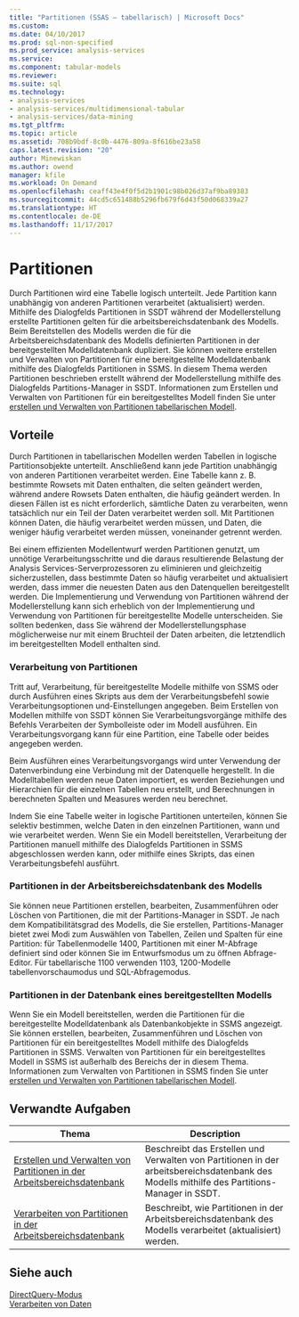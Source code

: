 ```yaml
---
title: "Partitionen (SSAS – tabellarisch) | Microsoft Docs"
ms.custom: 
ms.date: 04/10/2017
ms.prod: sql-non-specified
ms.prod_service: analysis-services
ms.service: 
ms.component: tabular-models
ms.reviewer: 
ms.suite: sql
ms.technology:
- analysis-services
- analysis-services/multidimensional-tabular
- analysis-services/data-mining
ms.tgt_pltfrm: 
ms.topic: article
ms.assetid: 708b9bdf-8c0b-4476-809a-8f616be23a58
caps.latest.revision: "20"
author: Minewiskan
ms.author: owend
manager: kfile
ms.workload: On Demand
ms.openlocfilehash: ceaff43e4f0f5d2b1901c98b026d37af9ba89383
ms.sourcegitcommit: 44cd5c651488b5296fb679f6d43f50d068339a27
ms.translationtype: HT
ms.contentlocale: de-DE
ms.lasthandoff: 11/17/2017
---
```

# <a name="partitions"></a>Partitionen
  Durch Partitionen wird eine Tabelle logisch unterteilt. Jede Partition kann unabhängig von anderen Partitionen verarbeitet (aktualisiert) werden. Mithilfe des Dialogfelds Partitionen in SSDT während der Modellerstellung erstellte Partitionen gelten für die arbeitsbereichsdatenbank des Modells. Beim Bereitstellen des Modells werden die für die Arbeitsbereichsdatenbank des Modells definierten Partitionen in der bereitgestellten Modelldatenbank dupliziert. Sie können weitere erstellen und Verwalten von Partitionen für eine bereitgestellte Modelldatenbank mithilfe des Dialogfelds Partitionen in SSMS.  In diesem Thema werden Partitionen beschrieben erstellt während der Modellerstellung mithilfe des Dialogfelds Partitions-Manager in SSDT. Informationen zum Erstellen und Verwalten von Partitionen für ein bereitgestelltes Modell finden Sie unter [erstellen und Verwalten von Partitionen tabellarischen Modell](../../analysis-services/tabular-models/create-and-manage-tabular-model-partitions-ssas-tabular.md).  
  
##  <a name="bkmk_benefits"></a> Vorteile  
 Durch Partitionen in tabellarischen Modellen werden Tabellen in logische Partitionsobjekte unterteilt. Anschließend kann jede Partition unabhängig von anderen Partitionen verarbeitet werden. Eine Tabelle kann z. B. bestimmte Rowsets mit Daten enthalten, die selten geändert werden, während andere Rowsets Daten enthalten, die häufig geändert werden. In diesen Fällen ist es nicht erforderlich, sämtliche Daten zu verarbeiten, wenn tatsächlich nur ein Teil der Daten verarbeitet werden soll. Mit Partitionen können Daten, die häufig verarbeitet werden müssen, und Daten, die weniger häufig verarbeitet werden müssen, voneinander getrennt werden.  
  
 Bei einem effizienten Modellentwurf werden Partitionen genutzt, um unnötige Verarbeitungsschritte und die daraus resultierende Belastung der Analysis Services-Serverprozessoren zu eliminieren und gleichzeitig sicherzustellen, dass bestimmte Daten so häufig verarbeitet und aktualisiert werden, dass immer die neuesten Daten aus den Datenquellen bereitgestellt werden. Die Implementierung und Verwendung von Partitionen während der Modellerstellung kann sich erheblich von der Implementierung und Verwendung von Partitionen für bereitgestellte Modelle unterscheiden. Sie sollten bedenken, dass Sie während der Modellerstellungsphase möglicherweise nur mit einem Bruchteil der Daten arbeiten, die letztendlich im bereitgestellten Modell enthalten sind.  
  
### <a name="processing-partitions"></a>Verarbeitung von Partitionen  
 Tritt auf, Verarbeitung, für bereitgestellte Modelle mithilfe von SSMS oder durch Ausführen eines Skripts aus dem der Verarbeitungsbefehl sowie Verarbeitungsoptionen und-Einstellungen angegeben. Beim Erstellen von Modellen mithilfe von SSDT können Sie Verarbeitungsvorgänge mithilfe des Befehls Verarbeiten der Symbolleiste oder im Modell ausführen. Ein Verarbeitungsvorgang kann für eine Partition, eine Tabelle oder beides angegeben werden.  
  
 Beim Ausführen eines Verarbeitungsvorgangs wird unter Verwendung der Datenverbindung eine Verbindung mit der Datenquelle hergestellt. In die Modelltabellen werden neue Daten importiert, es werden Beziehungen und Hierarchien für die einzelnen Tabellen neu erstellt, und Berechnungen in berechneten Spalten und Measures werden neu berechnet.  
  
 Indem Sie eine Tabelle weiter in logische Partitionen unterteilen, können Sie selektiv bestimmen, welche Daten in den einzelnen Partitionen, wann und wie verarbeitet werden. Wenn Sie ein Modell bereitstellen, Verarbeitung der Partitionen manuell mithilfe des Dialogfelds Partitionen in SSMS abgeschlossen werden kann, oder mithilfe eines Skripts, das einen Verarbeitungsbefehl ausführt.  
  
### <a name="partitions-in-the-model-workspace-database"></a>Partitionen in der Arbeitsbereichsdatenbank des Modells  
 Sie können neue Partitionen erstellen, bearbeiten, Zusammenführen oder Löschen von Partitionen, die mit der Partitions-Manager in SSDT. Je nach dem Kompatibilitätsgrad des Modells, die Sie erstellen, Partitions-Manager bietet zwei Modi zum Auswählen von Tabellen, Zeilen und Spalten für eine Partition: für Tabellenmodelle 1400, Partitionen mit einer M-Abfrage definiert sind oder können Sie im Entwurfsmodus um zu öffnen Abfrage-Editor. Für tabellarische 1100 verwenden 1103, 1200-Modelle tabellenvorschaumodus und SQL-Abfragemodus. 
  
### <a name="partitions-in-a-deployed-model-database"></a>Partitionen in der Datenbank eines bereitgestellten Modells  
 Wenn Sie ein Modell bereitstellen, werden die Partitionen für die bereitgestellte Modelldatenbank als Datenbankobjekte in SSMS angezeigt. Sie können erstellen, bearbeiten, Zusammenführen und Löschen von Partitionen für ein bereitgestelltes Modell mithilfe des Dialogfelds Partitionen in SSMS. Verwalten von Partitionen für ein bereitgestelltes Modell in SSMS ist außerhalb des Bereichs der in diesem Thema. Informationen zum Verwalten von Partitionen in SSMS finden Sie unter [erstellen und Verwalten von Partitionen tabellarischen Modell](../../analysis-services/tabular-models/create-and-manage-tabular-model-partitions-ssas-tabular.md).  
  
##  <a name="bkmk_related_tasks"></a> Verwandte Aufgaben  
  
|Thema|Description|  
|-----------|-----------------|  
|[Erstellen und Verwalten von Partitionen in der Arbeitsbereichsdatenbank](../../analysis-services/tabular-models/create-and-manage-partitions-in-the-workspace-database-ssas-tabular.md)|Beschreibt das Erstellen und Verwalten von Partitionen in der arbeitsbereichsdatenbank des Modells mithilfe des Partitions-Manager in SSDT.|  
|[Verarbeiten von Partitionen in der Arbeitsbereichsdatenbank](../../analysis-services/tabular-models/process-partitions-in-the-workspace-databse-ssas-tabular.md)|Beschreibt, wie Partitionen in der Arbeitsbereichsdatenbank des Modells verarbeitet (aktualisiert) werden.|  
  
## <a name="see-also"></a>Siehe auch  
 [DirectQuery-Modus](../../analysis-services/tabular-models/directquery-mode-ssas-tabular.md)   
 [Verarbeiten von Daten](../../analysis-services/tabular-models/process-data-ssas-tabular.md)  
  
  
